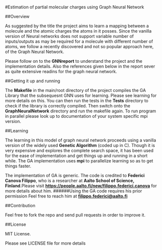 #Estimation of partial molecular charges using Graph Neural Network

##Overview

As suggested by the title the project aims to learn a mapping between a molecule and the atomic charges the atoms in it posses. Since the vanilla version of Neural networks does not support variable number of inputs/outputs as may be required for a molecule with different number of atoms, we follow a recently discovered and not so popular approach here, of the Graph Neural Network. 

Please follow on to the **GNNreport** to understand the project and the implementation details. Also the references given below in the report sever as quite extensive readins for the graph neural network.

##Getting it up and running

The **Makefile** in the main/root directory of the project compiles the GA Library that the subsequesnt GNN uses for learning. Please see learning for more details on this. You can then run the tests in the **Tests** directory to check if the library is correctly compiled. Then switch onto the **GraphNeuralNetwork** directory and run the makefile again. To run program in parallel please look up to documentation of your system specific mpi version. 


##Learning

The learning in this model of graph neural network proceeds using a vanilla version of the widely used **Genetic Algorithm** (coded up in C). Though it is very expensive and explores the complete search space, it has been used for the ease of implementation and get things up and running in a short while. The GA implementation uses **mpi** to parallelize learning so as to get things faster. 

The implementation of GA is generic. The code is credited to **Federici Canova Filippo**, who is a researcher at **Aalto School of Science, Finland**.Please visit **https://people.aalto.fi/new/filippo.federici.canova** for more details about him.
######Using the GA code requires his prior permission
Feel free to reach him at **filippo.federici@aalto.fi**


##Contribution

Feel free to fork the repo and send pull requests in order to improve it. 

##License

MIT License.  

Please see LICENSE file for more details
